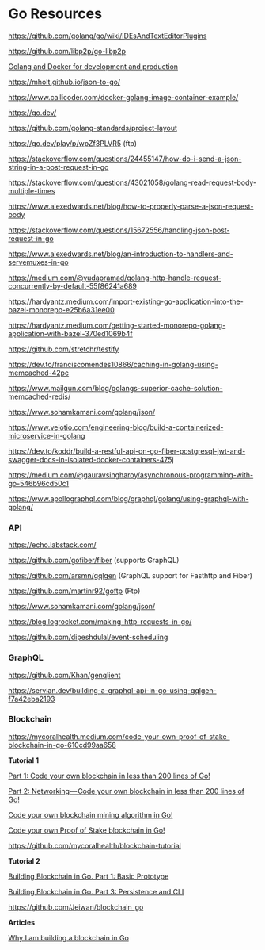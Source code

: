 # Go Resources

https://github.com/golang/go/wiki/IDEsAndTextEditorPlugins

https://github.com/libp2p/go-libp2p

[Golang and Docker for development and production](https://medium.com/statuscode/golang-docker-for-development-and-production-ce3ad4e69673)

https://mholt.github.io/json-to-go/

https://www.callicoder.com/docker-golang-image-container-example/

https://go.dev/

https://github.com/golang-standards/project-layout

https://go.dev/play/p/wpZf3PLVR5 (ftp)

https://stackoverflow.com/questions/24455147/how-do-i-send-a-json-string-in-a-post-request-in-go

https://stackoverflow.com/questions/43021058/golang-read-request-body-multiple-times

https://www.alexedwards.net/blog/how-to-properly-parse-a-json-request-body

https://stackoverflow.com/questions/15672556/handling-json-post-request-in-go

https://www.alexedwards.net/blog/an-introduction-to-handlers-and-servemuxes-in-go

https://medium.com/@yudapramad/golang-http-handle-request-concurrently-by-default-55f86241a689

https://hardyantz.medium.com/import-existing-go-application-into-the-bazel-monorepo-e25b6a31ee00

https://hardyantz.medium.com/getting-started-monorepo-golang-application-with-bazel-370ed1069b4f

https://github.com/stretchr/testify

https://dev.to/franciscomendes10866/caching-in-golang-using-memcached-42pc

https://www.mailgun.com/blog/golangs-superior-cache-solution-memcached-redis/

https://www.sohamkamani.com/golang/json/

https://www.velotio.com/engineering-blog/build-a-containerized-microservice-in-golang

https://dev.to/koddr/build-a-restful-api-on-go-fiber-postgresql-jwt-and-swagger-docs-in-isolated-docker-containers-475j

https://medium.com/@gauravsingharoy/asynchronous-programming-with-go-546b96cd50c1

https://www.apollographql.com/blog/graphql/golang/using-graphql-with-golang/

### API

https://echo.labstack.com/

https://github.com/gofiber/fiber (supports GraphQL)

https://github.com/arsmn/gqlgen (GraphQL support for Fasthttp and Fiber)

https://github.com/martinr92/goftp (Ftp)

https://www.sohamkamani.com/golang/json/

https://blog.logrocket.com/making-http-requests-in-go/

https://github.com/dipeshdulal/event-scheduling

### GraphQL

https://github.com/Khan/genqlient

https://servian.dev/building-a-graphql-api-in-go-using-gqlgen-f7a42eba2193

### Blockchain

https://mycoralhealth.medium.com/code-your-own-proof-of-stake-blockchain-in-go-610cd99aa658

**Tutorial 1**

[Part 1: Code your own blockchain in less than 200 lines of Go!](https://medium.com/@mycoralhealth/code-your-own-blockchain-in-less-than-200-lines-of-go-e296282bcffc)

[Part 2: Networking — Code your own blockchain in less than 200 lines of Go!](https://medium.com/@mycoralhealth/part-2-networking-code-your-own-blockchain-in-less-than-200-lines-of-go-17fe1dad46e1)

[Code your own blockchain mining algorithm in Go!](https://medium.com/@mycoralhealth/code-your-own-blockchain-mining-algorithm-in-go-82c6a71aba1f)

[Code your own Proof of Stake blockchain in Go!](https://medium.com/@mycoralhealth/code-your-own-proof-of-stake-blockchain-in-go-610cd99aa658)

https://github.com/mycoralhealth/blockchain-tutorial

**Tutorial 2**

[Building Blockchain in Go. Part 1: Basic Prototype](https://jeiwan.cc/posts/building-blockchain-in-go-part-1/)

[Building Blockchain in Go. Part 3: Persistence and CLI](https://jeiwan.cc/posts/building-blockchain-in-go-part-3/)

https://github.com/Jeiwan/blockchain_go

**Articles**

[Why I am building a blockchain in Go](https://medium.com/karachain/why-i-am-building-a-blockchain-in-go-6395a60b24dd)
